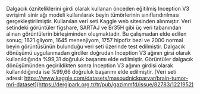 Dalgacık özniteliklerini girdi olarak kullanan önceden eğitilmiş Inception V3 evrişimli sinir ağı modeli kullanılarak beyin tümörlerinin sınıflandırılması gerçekleştirilmiştir. 
Kullanılan veri seti Kaggle web sitesinden alınmıştır. Veri setindeki görüntüler figshare, SARTAJ ve Br35H gibi üç veri tabanından alınan görüntülerin birleşiminden oluşmaktadır. Bu çalışmadan elde edilen sonuç; 1621 gliyom, 1645 menenjiyom, 1757 hipofiz bezi ve 2000 normal beyin görüntüsünün bulunduğu veri seti üzerinde test edilmiştir. Dalgacık dönüşümü uygulanmadan girdiler doğrudan Inception V3 ağının girsi olarak kullanıldığında %99,31 doğruluk başarımı elde edilmiştir. Görüntüler dalgacık dönüşümünden geçirildikten sonra Inception V3 ağının girdisi olarak kullanıldığında ise %99,66 doğruluk başarımı elde edilmiştir. [Veri seti adresi: https://www.kaggle.com/datasets/masoudnickparvar/brain-tumor-mri-dataset](https://dergipark.org.tr/tr/pub/gazimmfd/issue/82783/1221952)
